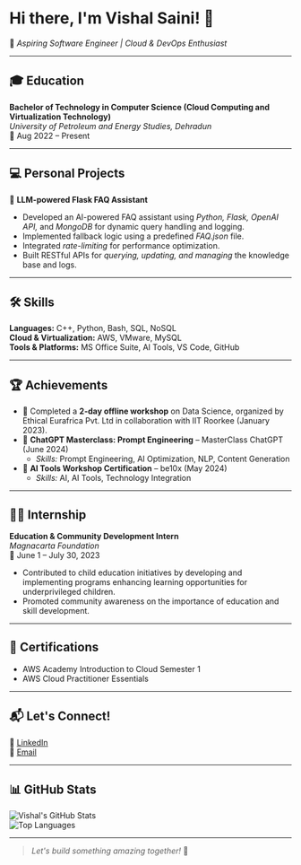 # Hi there, I'm Vishal Saini! 👋  
🚀 *Aspiring Software Engineer | Cloud & DevOps Enthusiast*  

---

## 🎓 Education  
**Bachelor of Technology in Computer Science (Cloud Computing and Virtualization Technology)**  
*University of Petroleum and Energy Studies, Dehradun*  
📅 Aug 2022 – Present  

---

## 💻 Personal Projects  
🔹 **LLM-powered Flask FAQ Assistant**  
- Developed an AI-powered FAQ assistant using *Python, Flask, OpenAI API,* and *MongoDB* for dynamic query handling and logging.  
- Implemented fallback logic using a predefined *FAQ.json* file.  
- Integrated *rate-limiting* for performance optimization.  
- Built RESTful APIs for *querying, updating, and managing* the knowledge base and logs.  

---

## 🛠️ Skills  
**Languages:** C++, Python, Bash, SQL, NoSQL  
**Cloud & Virtualization:** AWS, VMware, MySQL  
**Tools & Platforms:** MS Office Suite, AI Tools, VS Code, GitHub  

---

## 🏆 Achievements  
- 🏅 Completed a **2-day offline workshop** on Data Science, organized by Ethical Eurafrica Pvt. Ltd in collaboration with IIT Roorkee (January 2023).  
- 🏅 **ChatGPT Masterclass: Prompt Engineering** – MasterClass ChatGPT (June 2024)  
   - *Skills:* Prompt Engineering, AI Optimization, NLP, Content Generation  
- 🏅 **AI Tools Workshop Certification** – be10x (May 2024)  
   - *Skills:* AI, AI Tools, Technology Integration  

---

## 🧑‍💼 Internship  
**Education & Community Development Intern**  
*Magnacarta Foundation*  
📅 June 1 – July 30, 2023  
- Contributed to child education initiatives by developing and implementing programs enhancing learning opportunities for underprivileged children.  
- Promoted community awareness on the importance of education and skill development.  

---

## 📜 Certifications  
- AWS Academy Introduction to Cloud Semester 1  
- AWS Cloud Practitioner Essentials  

---

## 📬 Let's Connect!  
💼 [LinkedIn](https://www.linkedin.com/in/vishal-saini-14a46a350/)  
📧 [Email](mailto:vishusaini9393@gmail.com)  

---

## 📊 GitHub Stats  
![Vishal's GitHub Stats](https://github-readme-stats.vercel.app/api?username=Vishuu93&show_icons=true&theme=tokyonight)  
![Top Languages](https://github-readme-stats.vercel.app/api/top-langs/?username=Vishuu93&layout=compact&theme=tokyonight)  

---

> *Let's build something amazing together!* 🚀
